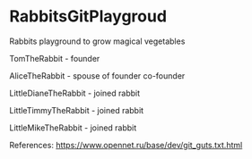 # RabbitsGitPlaygroud
Rabbits playground to grow magical vegetables

TomTheRabbit - founder

AliceTheRabbit - spouse of founder co-founder

LittleDianeTheRabbit - joined rabbit

LittleTimmyTheRabbit - joined rabbit

LittleMikeTheRabbit - joined rabbit

References:
https://www.opennet.ru/base/dev/git_guts.txt.html 
